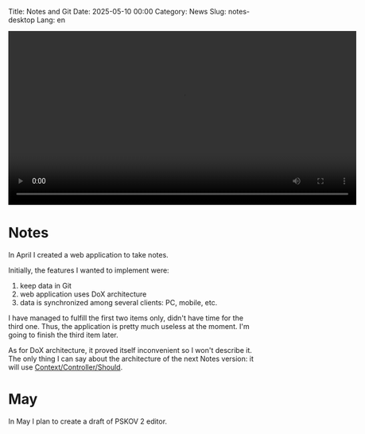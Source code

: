 Title: Notes and Git
Date: 2025-05-10 00:00
Category: News
Slug: notes-desktop
Lang: en

<video controls width="700">
    <source src="../../images/2025-05_notes-desktop.mp4" type="video/mp4"/>
</video>

# Notes

In April I created a web application to take notes.

Initially, the features I wanted to implement were:

1. keep data in Git
1. web application uses DoX architecture
1. data is synchronized among several clients: PC, mobile, etc.

I have managed to fulfill the first two items only, didn't have time for the
third one. Thus, the application is pretty much useless at the moment.
I'm going to finish the third item later.

As for DoX architecture, it proved itself inconvenient so I won't describe it.
The only thing I can say about the architecture of the next Notes version: it
will use [Context/Controller/Should][ccs].

# May

In May I plan to create a draft of PSKOV 2 editor.

[ccs]: cld_ctx-gen.html
